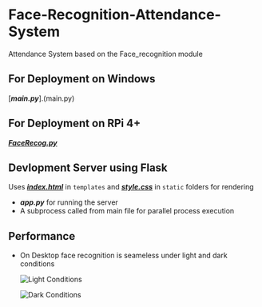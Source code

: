 # Face-Recognition-Attendance-System
Attendance System based on the Face_recognition module 

## For Deployment on Windows
[***main.py***].(main.py)

## For Deployment on RPi 4+
[***FaceRecog.py***](FaceRecog.py)

## Devlopment Server using Flask

Uses [***index.html***](/templates/index.html) in `templates` and [***style.css***](/static/style.css) in `static` folders for rendering
- ***app.py*** for running the server
- A subprocess called from main file for parallel process execution

## Performance
- On Desktop face recognition is seameless under light and dark conditions
  
  ![Light Conditions](https://raw.githubusercontent.com/Prats-23/Face-Recognition-Attendance-System/main/Performance%201.jpg)
  
  ![Dark Conditions](https://raw.githubusercontent.com/Prats-23/Face-Recognition-Attendance-System/main/Performance%202.png)
